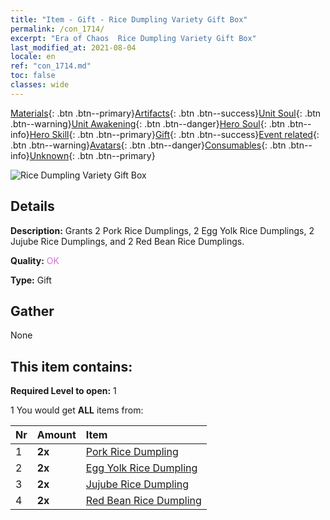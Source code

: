 ```yaml
---
title: "Item - Gift - Rice Dumpling Variety Gift Box"
permalink: /con_1714/
excerpt: "Era of Chaos  Rice Dumpling Variety Gift Box"
last_modified_at: 2021-08-04
locale: en
ref: "con_1714.md"
toc: false
classes: wide
---
```

 [Materials](/Items/){: .btn .btn--primary}[Artifacts](/Items/Artifacts/){: .btn .btn--success}[Unit Soul](/Items/UnitSoul/){: .btn .btn--warning}[Unit Awakening](/Items/UnitAwakening/){: .btn .btn--danger}[Hero Soul](/Items/HeroSoul/){: .btn .btn--info}[Hero Skill](/Items/HeroSkill/){: .btn .btn--primary}[Gift](/Items/Gift/){: .btn .btn--success}[Event related](/Items/Events/){: .btn .btn--warning}[Avatars](/Items/Avatars/){: .btn .btn--danger}[Consumables](/Items/Consumables/){: .btn .btn--info}[Unknown](/Items/Unknown/){: .btn .btn--primary}

 ![Rice Dumpling Variety Gift Box](/images/t/i_907330.png)

## Details
 **Description:** Grants 2 Pork Rice Dumplings, 2 Egg Yolk Rice Dumplings, 2 Jujube Rice Dumplings, and 2 Red Bean Rice Dumplings.

 **Quality:** <span style="color: #DA70D6">OK</span>

 **Type:** Gift

## Gather

  None

## This item contains:

 **Required Level to open:** 1

 1 You would get **ALL** items  from:

  | Nr | Amount |     Item    |
  |:---|:-------|:------------|
  | 1 |  **2x** | [Pork Rice Dumpling](/Items/con_542/) |  | 
  | 2 |  **2x** | [Egg Yolk Rice Dumpling](/Items/con_543/) |  | 
  | 3 |  **2x** | [Jujube Rice Dumpling](/Items/con_544/) |  | 
  | 4 |  **2x** | [Red Bean Rice Dumpling](/Items/con_545/) |  | 
